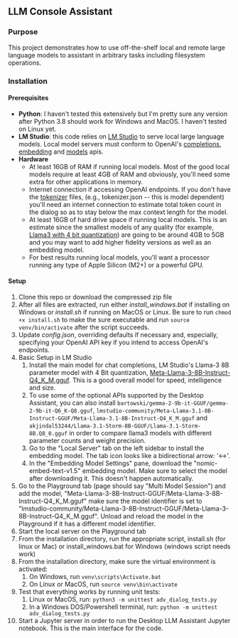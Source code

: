 ## LLM Console Assistant

### Purpose
This project demonstrates how to use off-the-shelf local and remote large language models to assistant in arbitrary tasks including filesystem operations.
### Installation
#### Prerequisites
- **Python**: I haven't tested this extensively but I'm pretty sure any version after Python 3.8 should work for Windows and MacOS.  I haven't tested on Linux yet.
- **LM Studio**: this code relies on [LM Studio](https://lmstudio.ai/) to serve local large language models.  Local model servers must conform to OpenAI's [completions](https://platform.openai.com/docs/api-reference/chat/create), [embedding](https://platform.openai.com/docs/api-reference/embeddings/create) and [models](https://platform.openai.com/docs/api-reference/models/list) apis.
- **Hardware** 
  - At least 16GB of RAM if running local models.  Most of the good local models require at least 4GB of RAM and obviously, you'll need some extra for other applications in memory. 
  - Internet connection if accessing OpenAI endpoints.  If you don't have the [tokenizer](https://huggingface.co/docs/transformers/en/main_classes/tokenizer) files, (e.g., tokenizer.json -- this is model dependent) you'll need an internet connection to estimate total token count in the dialog so as to stay below the max context length for the model.
  - At least 16GB of hard drive space if running local models.  This is an estimate since the smallest models of any quality (for example, [Llama3 with 4 bit quantization](https://huggingface.co/lmstudio-community/Meta-Llama-3-8B-Instruct-GGUF)) are going to be around 4GB to 5GB and you may want to add higher fidelity versions as well as an embedding model.
  - For best results running local models, you'll want a processor running any type of Apple Silicon (M2+) or a powerful GPU.
#### Setup
1. Clone this repo or download the compressed zip file
2. After all files are extracted, run either *install_windows.bat* if installing on Windows or *install.sh* if running on MacOS or Linux.  Be sure to run `chmod +x install.sh` to make the sure executable and run `source venv/bin/activate` after the script succeeds.
3. Update *config.json*, overriding defaults if necessary and, especially, specifying your OpenAI API key if you intend to access OpenAI's endpoints.
4. Basic Setup in LM Studio
   1. Install the main model for chat completions, LM Studio's Llama-3 8B parameter model with 4 Bit quantization, [Meta-Llama-3-8B-Instruct-Q4_K_M.gguf](https://huggingface.co/lmstudio-community/Meta-Llama-3-8B-Instruct-GGUF/blob/main/Meta-Llama-3-8B-Instruct-Q4_K_M.gguf).  This is a good overall model for speed, intelligence and size.
   2. To use some of the optional APIs supported by the Desktop Assistant, you can also install `bartowski/gemma-2-9b-it-GGUF/gemma-2-9b-it-Q6_K-Q8.gguf`, `lmstudio-community/Meta-Llama-3.1-8B-Instruct-GGUF/Meta-Llama-3.1-8B-Instruct-Q4_K_M.gguf` and `akjindal53244/Llama-3.1-Storm-8B-GGUF/Llama-3.1-Storm-8B.Q8_0.gguf` in order to compare llama3 models with different parameter counts and weight precision. 
   3. Go to the "Local Server" tab on the left sidebar to install the embedding model.  The tab icon looks like a bidirectional arrow: '<->'.
   4. In the "Embedding Model Settings" pane, download the "nomic-embed-text-v1.5" embedding model.  Make sure to select the model after downloading it.  This doesn't happen automatically.
5. Go to the Playground tab (page should say "Multi Model Session") and add the model, "Meta-Llama-3-8B-Instruct-GGUF/Meta-Llama-3-8B-Instruct-Q4_K_M.gguf" make sure the model identifier is set to "lmstudio-community/Meta-Llama-3-8B-Instruct-GGUF/Meta-Llama-3-8B-Instruct-Q4_K_M.gguf".  Unload and reload the model in the Playground if it has a different model identifier.
6. Start the local server on the Playground tab
7. From the installation directory, run the appropriate script, install.sh (for linux or Mac) or install_windows.bat for Windows (windows script needs work) 
8. From the installation directory, make sure the virtual environment is activated:
   1. On Windows, run `venv\scripts\Activate.bat`
   2. On Linux or MacOS, run `source venv\bin\activate`
9. Test that everything works by running unit tests:
   1. Linux or MacOS, run: `python3 -m unittest adv_dialog_tests.py`
   2. In a Windows DOS/Powershell terminal, run: `python -m unittest adv_dialog_tests.py`
10. Start a Jupyter server in order to run the Desktop LLM Assistant Jupyter notebook.  This is the main interface for the code.